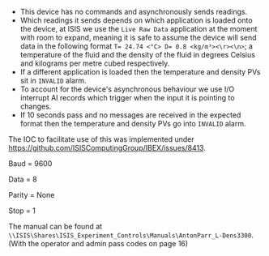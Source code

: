 - This device has no commands and asynchronously sends readings.
- Which readings it sends depends on which application is loaded onto the device, at ISIS we use the `Live Raw Data` application at the moment with room to expand, meaning it is safe to assume the device will send data in the following format `T= 24.74 <°C> D= 0.8 <kg/m³><\r><\n>`; a temperature of the fluid and the density of the fluid in degrees Celsius and kilograms per metre cubed respectively.
- If a different application is loaded then the temperature and density PVs sit in `INVALID` alarm. 
- To account for the device's asynchronous behaviour we use I/O interrupt AI records which trigger when the input it is pointing to changes.
- If 10 seconds pass and no messages are received in the expected format then the temperature and density PVs go into `INVALID` alarm. 

The IOC to facilitate use of this was implemented under https://github.com/ISISComputingGroup/IBEX/issues/8413.

Baud = 9600

Data = 8

Parity = None

Stop = 1

The manual can be found at `\\ISIS\Shares\ISIS_Experiment_Controls\Manuals\AntonParr_L-Dens3300`. (With the operator and admin pass codes on page 16)
